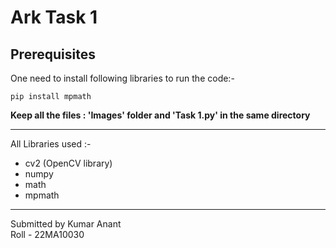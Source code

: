 # Ark Task 1
## Prerequisites
One need to install following libraries to run the code:- 
```
pip install mpmath
```
**Keep all the files : 'Images' folder and 'Task 1.py' in the same directory**

---
All Libraries used :-
- cv2 (OpenCV library)
- numpy
- math
- mpmath
---
Submitted by Kumar Anant  
Roll - 22MA10030
